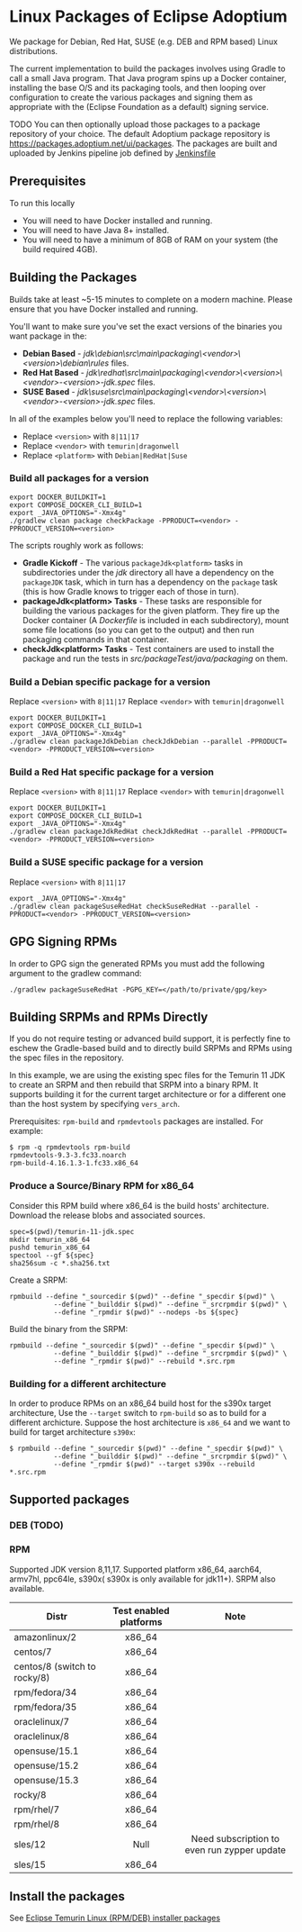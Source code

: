 # Linux Packages of Eclipse Adoptium

We package for Debian, Red Hat, SUSE (e.g. DEB and RPM based) Linux distributions.

The current implementation to build the packages involves using Gradle to call a small Java program.
That Java program spins up a Docker container, installing the base O/S and its packaging tools,
and then looping over configuration to create the various packages and signing them as appropriate
with the (Eclipse Foundation as a default) signing service.

TODO You can then optionally upload those packages to a package repository of your choice.
The default Adoptium package repository is https://packages.adoptium.net/ui/packages. The packages are built and uploaded by Jenkins pipeline job defined by [Jenkinsfile](https://github.com/adoptium/installer/blob/master/linux/Jenkinsfile)

## Prerequisites

To run this locally

* You will need to have Docker installed and running.
* You will need to have Java 8+ installed.
* You will need to have a minimum of 8GB of RAM on your system (the build required 4GB).

## Building the Packages

Builds take at least ~5-15 minutes to complete on a modern machine.  Please ensure that you have Docker installed and running.

You'll want to make sure you've set the exact versions of the binaries you want package in the:

* **Debian Based** - _jdk\debian\src\main\packaging\\&lt;vendor&gt;\\&lt;version&gt;\\debian\\rules_ files.
* **Red Hat Based** - _jdk\redhat\src\main\packaging\\&lt;vendor&gt;\\&lt;version&gt;\\&lt;vendor&gt;-&lt;version&gt;-jdk.spec_ files.
* **SUSE Based** - _jdk\suse\src\main\packaging\\&lt;vendor&gt;\\&lt;version&gt;\\&lt;vendor&gt;-&lt;version&gt;-jdk.spec_ files.

In all of the examples below you'll need to replace the following variables:

* Replace `<version>` with `8|11|17`
* Replace `<vendor>` with `temurin|dragonwell`
* Replace `<platform>` with `Debian|RedHat|Suse`

### Build all packages for a version

```shell
export DOCKER_BUILDKIT=1
export COMPOSE_DOCKER_CLI_BUILD=1
export _JAVA_OPTIONS="-Xmx4g"
./gradlew clean package checkPackage -PPRODUCT=<vendor> -PPRODUCT_VERSION=<version>
```

The scripts roughly work as follows:

* **Gradle Kickoff** - The various `packageJdk<platform>` tasks in subdirectories under the _jdk_ directory all have a dependency on the `packageJDK` task,
which in turn has a dependency on the `package` task (this is how Gradle knows to trigger each of those in turn).
* **packageJdk&lt;platform&gt; Tasks** - These tasks are responsible for building the various packages for the given platform.  They fire up the Docker container
(A _Dockerfile_ is included in each subdirectory), mount some file locations (so you can get to the output) and then run packaging commands in that container.
* **checkJdk&lt;platform&gt; Tasks** - Test containers are used to install the package and run the tests in
_src/packageTest/java/packaging_ on them.

### Build a Debian specific package for a version

Replace `<version>` with `8|11|17`
Replace `<vendor>` with `temurin|dragonwell`

```shell
export DOCKER_BUILDKIT=1
export COMPOSE_DOCKER_CLI_BUILD=1
export _JAVA_OPTIONS="-Xmx4g"
./gradlew clean packageJdkDebian checkJdkDebian --parallel -PPRODUCT=<vendor> -PPRODUCT_VERSION=<version>
```

### Build a Red Hat specific package for a version

Replace `<version>` with `8|11|17`
Replace `<vendor>` with `temurin|dragonwell`

```shell
export DOCKER_BUILDKIT=1
export COMPOSE_DOCKER_CLI_BUILD=1
export _JAVA_OPTIONS="-Xmx4g"
./gradlew clean packageJdkRedHat checkJdkRedHat --parallel -PPRODUCT=<vendor> -PPRODUCT_VERSION=<version>
```

### Build a SUSE specific package for a version

Replace `<version>` with `8|11|17`

```shell
export _JAVA_OPTIONS="-Xmx4g"
./gradlew clean packageSuseRedHat checkSuseRedHat --parallel -PPRODUCT=<vendor> -PPRODUCT_VERSION=<version>
```

## GPG Signing RPMs

In order to GPG sign the generated RPMs you must add the following argument to the gradlew command:

```shell
./gradlew packageSuseRedHat -PGPG_KEY=</path/to/private/gpg/key>
```

## Building SRPMs and RPMs Directly

If you do not require testing or advanced build support, it is perfectly fine to eschew the Gradle-based build and to
directly build SRPMs and RPMs using the spec files in the  repository.

In this example, we are using the existing spec files for the Temurin 11 JDK to create an SRPM and then rebuild that
SRPM into a binary RPM. It supports building it for the current target architecture or for a different one than the host
system by specifying `vers_arch`.

Prerequisites: `rpm-build` and `rpmdevtools` packages are installed. For example:

```
$ rpm -q rpmdevtools rpm-build
rpmdevtools-9.3-3.fc33.noarch
rpm-build-4.16.1.3-1.fc33.x86_64
```

### Produce a Source/Binary RPM for x86_64

Consider this RPM build where x86_64 is the build hosts' architecture.
Download the release blobs and associated sources.

```shell
spec=$(pwd)/temurin-11-jdk.spec
mkdir temurin_x86_64
pushd temurin_x86_64
spectool --gf ${spec}
sha256sum -c *.sha256.txt
```

Create a SRPM:

```shell
rpmbuild --define "_sourcedir $(pwd)" --define "_specdir $(pwd)" \
           --define "_builddir $(pwd)" --define "_srcrpmdir $(pwd)" \
           --define "_rpmdir $(pwd)" --nodeps -bs ${spec}
```

Build the binary from the SRPM:

```shell
rpmbuild --define "_sourcedir $(pwd)" --define "_specdir $(pwd)" \
           --define "_builddir $(pwd)" --define "_srcrpmdir $(pwd)" \
           --define "_rpmdir $(pwd)" --rebuild *.src.rpm
```

### Building for a different architecture 

In order to produce RPMs on an x86_64 build host for the s390x target architecture, Use the `--target` switch to `rpm-build` so as to build for a different
archicture. Suppose the host architecture is `x86_64` and we want to build
for target architecture `s390x`:

```shell
$ rpmbuild --define "_sourcedir $(pwd)" --define "_specdir $(pwd)" \
           --define "_builddir $(pwd)" --define "_srcrpmdir $(pwd)" \
           --define "_rpmdir $(pwd)" --target s390x --rebuild *.src.rpm
```

## Supported packages

### DEB (TODO)

### RPM 
Supported JDK version 8,11,17. Supported platform x86_64, aarch64, armv7hl, ppc64le, s390x( s390x is only available for jdk11+). SRPM also available.  

| Distr            | Test enabled platforms | Note |
| ---------------- |:----------------------:|:----:|
| amazonlinux/2    | x86_64     |                |
| centos/7         | x86_64     |                |
| centos/8 (switch to rocky/8)  | x86_64     ||   |
| rpm/fedora/34    | x86_64     |                |
| rpm/fedora/35    | x86_64     |                |
| oraclelinux/7    | x86_64     |                |
| oraclelinux/8    | x86_64     |                |
| opensuse/15.1    | x86_64     |                |
| opensuse/15.2    | x86_64     |                |
| opensuse/15.3    | x86_64     |                |
| rocky/8          | x86_64     |                |
| rpm/rhel/7       | x86_64     |                |
| rpm/rhel/8       | x86_64     |                |
| sles/12          | Null       | Need subscription to even run zypper update|
| sles/15          | x86_64     |                |

## Install the packages

See [Eclipse Temurin Linux (RPM/DEB) installer packages](https://blog.adoptium.net/2021/12/eclipse-temurin-linux-installers-available)